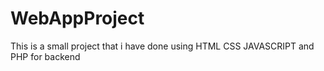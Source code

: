 # WebAppProject
This is a small project that i have done using HTML CSS JAVASCRIPT and PHP for backend 
